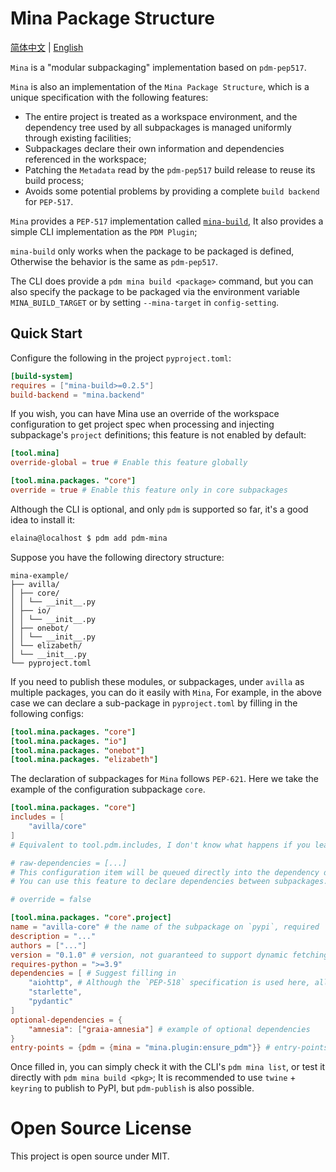 # Mina Package Structure

[简体中文](README.md) | [English](README.en.md)

`Mina` is a "modular subpackaging" implementation based on `pdm-pep517`.

`Mina` is also an implementation of the `Mina Package Structure`, which is a unique specification with the following features:

 - The entire project is treated as a workspace environment, and the dependency tree used by all subpackages is managed uniformly through existing facilities;
 - Subpackages declare their own information and dependencies referenced in the workspace;
 - Patching the `Metadata` read by the `pdm-pep517` build release to reuse its build process;
 - Avoids some potential problems by providing a complete `build backend` for `PEP-517`.

`Mina` provides a `PEP-517` implementation called [`mina-build`](https://pypi.org/project/mina-build/),
It also provides a simple CLI implementation as the `PDM Plugin`;

`mina-build` only works when the package to be packaged is defined, Otherwise the behavior is the same as `pdm-pep517`.

The CLI does provide a `pdm mina build <package>` command,
but you can also specify the package to be packaged via the environment variable `MINA_BUILD_TARGET` or by setting `--mina-target` in `config-setting`.

## Quick Start

Configure the following in the project `pyproject.toml`:

```toml
[build-system]
requires = ["mina-build>=0.2.5"]
build-backend = "mina.backend"
```

If you wish, you can have Mina use an override of the workspace configuration to get project spec when processing and injecting subpackage's `project` definitions; this feature is not enabled by default:

```toml
[tool.mina]
override-global = true # Enable this feature globally

[tool.mina.packages. "core"]
override = true # Enable this feature only in core subpackages
```

Although the CLI is optional, and only `pdm` is supported so far, it's a good idea to install it:

```bash
elaina@localhost $ pdm add pdm-mina
```

Suppose you have the following directory structure:

```
mina-example/
├── avilla/
│ ├── core/
│ │ └── __init__.py
│ ├── io/
│ │ └── __init__.py
│ ├── onebot/
│ │ └── __init__.py
│ └── elizabeth/
│ └── __init__.py
└── pyproject.toml
```

If you need to publish these modules, or subpackages, under `avilla` as multiple packages, you can do it easily with `Mina`,
For example, in the above case we can declare a sub-package in `pyproject.toml` by filling in the following configs:

```toml
[tool.mina.packages. "core"]
[tool.mina.packages. "io"]
[tool.mina.packages. "onebot"]
[tool.mina.packages. "elizabeth"]
```

The declaration of subpackages for `Mina` follows `PEP-621`.
Here we take the example of the configuration subpackage `core`.

```toml
[tool.mina.packages. "core"]
includes = [
    "avilla/core"
]
# Equivalent to tool.pdm.includes, I don't know what happens if you leave it out, it's probably just follow the default behaviour - packing the module that name refers to.

# raw-dependencies = [...]
# This configuration item will be queued directly into the dependency declaration after project.dependencies has been processed.
# You can use this feature to declare dependencies between subpackages.

# override = false

[tool.mina.packages. "core".project]
name = "avilla-core" # the name of the subpackage on `pypi`, required
description = "..."
authors = ["..."]
version = "0.1.0" # version, not guaranteed to support dynamic fetching (as I haven't used it or tried it)
requires-python = ">=3.9"
dependencies = [ # Suggest filling in
    "aiohttp", # Although the `PEP-518` specification is used here, all packages will be redirected to the same name in project.dependencies.
    "starlette",
    "pydantic"
]
optional-dependencies = {
    "amnesia": ["graia-amnesia"] # example of optional dependencies
}
entry-points = {pdm = {mina = "mina.plugin:ensure_pdm"}} # entry-points declaration method, a table may be better.
```

Once filled in, you can simply check it with the CLI's `pdm mina list`, or test it directly with `pdm mina build <pkg>`;
It is recommended to use `twine` + `keyring` to publish to PyPI, but `pdm-publish` is also possible.

# Open Source License

This project is open source under MIT.

